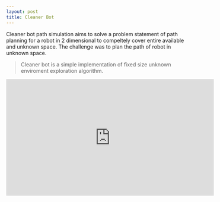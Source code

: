 ```yaml
---
layout: post
title: Cleaner Bot
---
```



Cleaner bot path simulation aims to solve a problem statement of path planning for a robot in 2 dimensional to compeltely cover entire available and unknown space. The challenge was to plan the path of robot in unknown space.


  > Cleaner bot is a simple implementation of fixed size unknown enviroment exploration algorithm.

<iframe width="560"
        height="315"
        src="https://www.youtube.com/embed/tzGm5WQNsWA"
        frameborder="0"
        allow="autoplay; encrypted-media"
        allowfullscreen></iframe>


